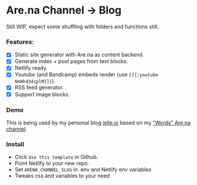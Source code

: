 # Are.na Channel -> Blog

Still WIP, expect some shuffling with folders and functions still.

### Features:
- [x] Static site generator with Are.na as content backend.
- [x] Generate index + post pages from text blocks.
- [x] Netlify ready.
- [x] Youtube (and Bandcamp) embeds render (use `{{{:youtube NeWhd3dcplM}}}`).
- [X] RSS feed generator.
- [x] Support image blocks.

### Demo
This is being used by my personal blog [jelle.io](https://jelle.io) based on my ["Words" Are.na channel](https://www.are.na/jelle-ack/words-e6vp8lael4m).

### Install
- Click `Use this template` in Github.
- Point Netlify to your new repo.
- Set `ARENA_CHANNEL_SLUG` in .env and Netlify env variables
- Tweaks css and variables to your need
